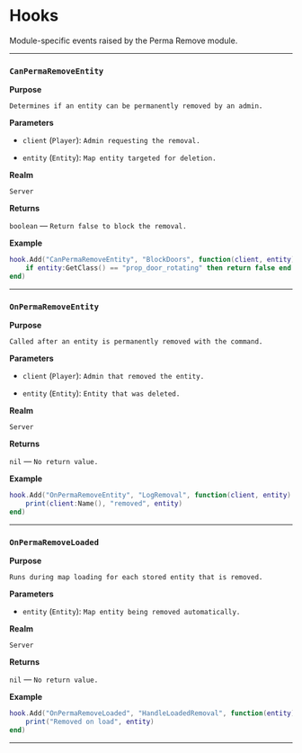 # Hooks

Module-specific events raised by the Perma Remove module.

---

### `CanPermaRemoveEntity`

**Purpose**

`Determines if an entity can be permanently removed by an admin.`

**Parameters**

* `client` (`Player`): `Admin requesting the removal.`

* `entity` (`Entity`): `Map entity targeted for deletion.`

**Realm**

`Server`

**Returns**

`boolean` — `Return false to block the removal.`

**Example**

```lua
hook.Add("CanPermaRemoveEntity", "BlockDoors", function(client, entity)
    if entity:GetClass() == "prop_door_rotating" then return false end
end)
```

---

### `OnPermaRemoveEntity`

**Purpose**

`Called after an entity is permanently removed with the command.`

**Parameters**

* `client` (`Player`): `Admin that removed the entity.`

* `entity` (`Entity`): `Entity that was deleted.`

**Realm**

`Server`

**Returns**

`nil` — `No return value.`

**Example**

```lua
hook.Add("OnPermaRemoveEntity", "LogRemoval", function(client, entity)
    print(client:Name(), "removed", entity)
end)
```

---

### `OnPermaRemoveLoaded`

**Purpose**

`Runs during map loading for each stored entity that is removed.`

**Parameters**

* `entity` (`Entity`): `Map entity being removed automatically.`

**Realm**

`Server`

**Returns**

`nil` — `No return value.`

**Example**

```lua
hook.Add("OnPermaRemoveLoaded", "HandleLoadedRemoval", function(entity)
    print("Removed on load", entity)
end)
```

---

